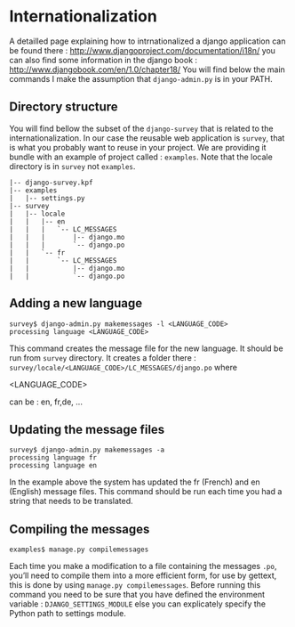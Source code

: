# Internationalization #
A detailled page explaining how to intrnationalized a django application can be found there : http://www.djangoproject.com/documentation/i18n/ you can also find some information in the django book : http://www.djangobook.com/en/1.0/chapter18/
You will find below the main commands I make the assumption that `django-admin.py` is in your PATH.

## Directory structure ##
You will find bellow the subset of the `django-survey` that is related to the internationalization. In our case the reusable web application is `survey`, that is what you probably want to reuse in your project. We are providing it bundle with an example of project called : `examples`. Note that the locale directory is in `survey` not `examples`.
```
|-- django-survey.kpf
|-- examples
|   |-- settings.py
|-- survey
|   |-- locale
|   |   |-- en
|   |   |   `-- LC_MESSAGES
|   |   |       |-- django.mo
|   |   |       `-- django.po
|   |   `-- fr
|   |       `-- LC_MESSAGES
|   |           |-- django.mo
|   |           `-- django.po
```
## Adding a new language ##
```
survey$ django-admin.py makemessages -l <LANGUAGE_CODE>
processing language <LANGUAGE_CODE>
```
This command creates the message file for the new language. It should be run from `survey` directory. It creates a folder there :  `survey/locale/<LANGUAGE_CODE>/LC_MESSAGES/django.po` where 

<LANGUAGE\_CODE>

 can be : en, fr,de, ...


## Updating the message files ##
```
survey$ django-admin.py makemessages -a
processing language fr
processing language en
```
In the example above the system has updated the fr (French) and en (English) message files. This command should be run each time you had a string that needs to be translated.

## Compiling the messages ##
```
examples$ manage.py compilemessages
```
Each time you make a modification to a file containing the messages `.po`, you’ll need to compile them into a more efficient form, for use by gettext, this is done by using `manage.py compilemessages`. Before running this command you need to be sure that you have defined the environment variable : `DJANGO_SETTINGS_MODULE` else you can explicately specify the Python path to settings module.